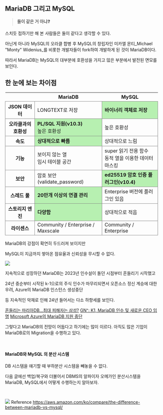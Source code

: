 ## MariaDB 그리고 MySQL

> **둘이 같은 거 아냐❓**

스치듯 접하기만 해 본 사람들은 둘이 같다고 생각할 수 있다.

아닌게 아니라 MySQL의 오라클 합병 후
MySQL의 창립자인 미카엘 몬티_Michael "Monty" Widenius_를 비롯한 개발자들이 fork하여 개발하게 된 것이 MariaDB이다.

따라서 MariaDB는 MySQL의 대부분에 호환성을 가지고
많은 부분에서 발전된 면모를 보인다.
<br>

## 한 눈에 보는 차이점
<table>
  <thead>
    <th scope=col></th>
  	<th>MariaDB</th>
  	<th>MySQL</th>
  </thead>
  <tbody>
    <tr>
      <th scope=row style="border: 1px solid grey;">JSON 데이터</th>
      <td style="border: 1px solid grey;">LONGTEXT로 저장</td>
      <td style="background-color:#B7F0B1;font-weight:bold;border: 1px solid grey;">바이너리 객체로 저장</td>
    </tr>
    <tr>
      <th scope=row style="border: 1px solid grey;">오라클과의 호환성</th>
      <td style="background-color:#B7F0B1; border: 1px solid grey;"><b>PL/SQL 지원(v10.3)</b><br>높은 호환성</td>
      <td style="border: 1px solid grey;">높은 호환성</td>
    </tr>
    <tr>
      <th scope=row style="border: 1px solid grey;">속도</th>
      <td style="background-color:#B7F0B1;font-weight:bold; border: 1px solid grey;">상대적으로 빠름</td>
      <td style="border: 1px solid grey;">상대적으로 느림</td>
    </tr>
    <tr>
      <th scope=row style="border: 1px solid grey;">기능</th>
      <td style="border: 1px solid grey;">보이지 않는 열<br>임시 테이블 공간</td>
      <td style="border: 1px solid grey;"> super 읽기 전용 함수<br>동적 열을 이용한 데이터 마스킹</td>
    </tr>
    <tr>
      <th scope=row style="border: 1px solid grey;">보안</th>
      <td style="border: 1px solid grey;">암호 보안<br>(validate_password)</td>
  	  <td style="background-color:#B7F0B1;font-weight:bold; border: 1px solid grey;">ed25519 암호 인증 플러그인(v10.4)</td>
    </tr>
    <tr>
      <th scope=row style="border: 1px solid grey;">스레드 풀</th>
      <td style="background-color:#B7F0B1;font-weight:bold; border: 1px solid grey;">20만개 이상의 연결 관리</td>
      <td style="border: 1px solid grey;">Enterprise 버전에 플러그인 있음</td>
    </tr>
    <tr>
      <th scope=row style="border: 1px solid grey;">스토리지 엔진</th>
      <td style="background-color:#B7F0B1;font-weight:bold; border: 1px solid grey;">다양함</td>
      <td style="border: 1px solid grey;">상대적으로 적음</td>
    </tr>
    <tr >
      <th scope=row style="border: 1px solid grey;">라이센스</th>
      <td style="border: 1px solid grey;">Community / Enterprise / Maxscale</td>
      <td style="border: 1px solid grey;">Community / Enterprise</td>
    </tr>
  <tbody>
</table>

MariaDB의 강점이 확연히 두드러져 보이지만 

MySQL이 지금까지 쌓아온 점유율과 신뢰성을 무시할 수 없다.

![](https://velog.velcdn.com/images/deaf52/post/bf0c795f-25b0-430d-b34f-db857496c244/image.png)

지속적으로 성장하던 MariaDB는 2023년 인수설이 돌던 시점부터 흔들리기 시작했고 

24년 중순부터 시작된 k-1으로의 주식 인수가 마무리되면서 오픈소스 정신 계승에 대한 우려,
Azure의 MariaDB 인스턴스 생성중단 

등 지속적인 악재로 인해 24년 들어서는 다소 하향세를 보인다.

>
[흔들리는 마리아DB…최대 피해자는 삼성?](https://www.itworld.co.kr/news/326710)
[GN⁺: K1, MariaDB 인수 및 새로운 CEO 임명](https://news.hada.io/topic?id=16721)
[Microsoft Azure의 MariaDB 지원 중단](https://learn.microsoft.com/ko-kr/azure/mariadb/migrate/whats-happening-to-mariadb)


그렇다고 MariaDB의 전망이 어둡다고 하기에는 많이 이르다.
아직도 많은 기업이 MariaDB로의 Migration을 수행하고 있다.

<br>

#### MariaDB와 MySQL 의 분산 시스템

DB 시스템을 얘기할 때 부하분산 시스템을 빼놓을 수 없다.

다음 글에선 백업/복구와 더불어서 DBMS의 알파이자 오메가인 분산시스템을 
MariaDB, MySQL에서 어떻게 수행하는지 알아보자.

<br>

![](https://velog.velcdn.com/images/deaf52/post/1dd77477-8653-4210-92b5-2b35e1c9938e/image.png)
Reference
https://aws.amazon.com/ko/compare/the-difference-between-mariadb-vs-mysql/
